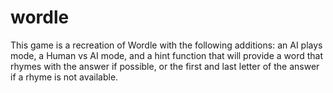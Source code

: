 # wordle
This game is a recreation of Wordle with the following additions: an AI plays mode, a Human vs AI mode, and a hint function that will provide a word that rhymes with the answer if possible, or the first and last letter of the answer if a rhyme is not available. 
